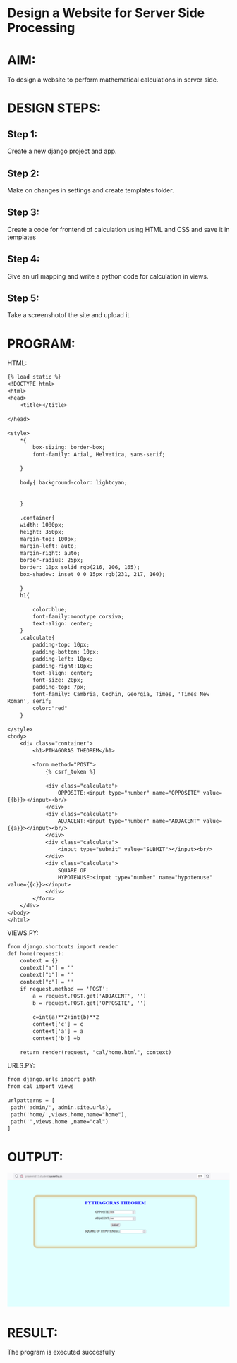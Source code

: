 # Design a Website for Server Side Processing

# AIM:

To design a website to perform mathematical calculations in server side.

# DESIGN STEPS:

## Step 1:


Create a new django project and app.


## Step 2:

Make on changes in settings and create templates folder.

## Step 3:
Create a code for frontend of calculation using HTML and CSS and save it in templates



## Step 4:

Give an url mapping and write a python code for calculation in views.

## Step 5:



Take a screenshotof the site and upload it.

# PROGRAM:
HTML:
```
{% load static %}
<!DOCTYPE html>
<html>
<head>
    <title></title>

</head>

<style>
    *{
        box-sizing: border-box;
        font-family: Arial, Helvetica, sans-serif;
        
    }

    body{ background-color: lightcyan;
    
    
    }

    .container{
    width: 1080px;
    height: 350px;
    margin-top: 100px;
    margin-left: auto;
    margin-right: auto;
    border-radius: 25px;
    border: 10px solid rgb(216, 206, 165);
    box-shadow: inset 0 0 15px rgb(231, 217, 160);
    
    }
    h1{

        color:blue;
        font-family:monotype corsiva;
        text-align: center;
    }
    .calculate{
        padding-top: 10px;
        padding-bottom: 10px;
        padding-left: 10px;
        padding-right:10px;
        text-align: center;
        font-size: 20px;
        padding-top: 7px;
        font-family: Cambria, Cochin, Georgia, Times, 'Times New Roman', serif;
        color:"red"
    }

</style>
<body>
    <div class="container">
        <h1>PTHAGORAS THEOREM</h1>

        <form method="POST">
            {% csrf_token %}

            <div class="calculate">
                OPPOSITE:<input type="number" name="OPPOSITE" value={{b}}></input><br/>
            </div>
            <div class="calculate">
                ADJACENT:<input type="number" name="ADJACENT" value={{a}}></input><br/>
            </div>
            <div class="calculate">
                <input type="submit" value="SUBMIT"></input><br/>
            </div>
            <div class="calculate">
                SQUARE OF 
                HYPOTENUSE:<input type="number" name="hypotenuse" value={{c}}></input>
            </div>
        </form>
    </div>
</body>
</html>
```
VIEWS.PY:
```
from django.shortcuts import render
def home(request):
    context = {}
    context["a"] = ''
    context["b"] = ''
    context["c"] = ''
    if request.method == 'POST':
        a = request.POST.get('ADJACENT', '')
        b = request.POST.get('OPPOSITE', '')

        c=int(a)**2+int(b)**2
        context['c'] = c
        context['a'] = a
        context['b'] =b

    return render(request, "cal/home.html", context)
 ```
 URLS.PY:
 
   ```from django.contrib import admin
from django.urls import path
from cal import views

urlpatterns = [
    path('admin/', admin.site.urls),
    path('home/',views.home,name="home"),
    path('',views.home ,name="cal")
   ]
   ```


# OUTPUT:
![eig](Screenshot_20230120_093923.png)
# RESULT:

The program is executed succesfully
